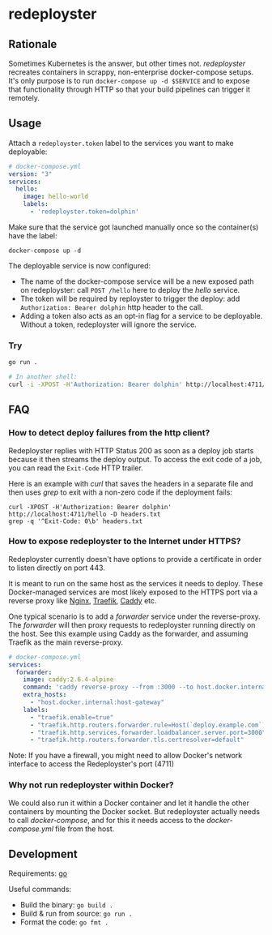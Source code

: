 # redeployster


## Rationale

Sometimes Kubernetes is the answer, but other times not. _redeployster_ recreates containers in scrappy, non-enterprise docker-compose setups. It's only purpose is to run `docker-compose up -d $SERVICE` and to expose that functionality through HTTP so that your build pipelines can trigger it remotely.

## Usage

Attach a `redeployster.token` label to the services you want to make deployable:

```yml
# docker-compose.yml
version: "3"
services:
  hello:
    image: hello-world
    labels:
      - 'redeployster.token=dolphin'
```

Make sure that the service got launched manually once so the container(s) have the label:

```shell
docker-compose up -d
```

The deployable service is now configured:

- The name of the docker-compose service will be a new exposed path on redeployster: call `POST /hello` here to deploy the _hello_ service.
- The token will be required by reployster to trigger the deploy: add `Authorization: Bearer dolphin` http header to the call.
- Adding a token also acts as an opt-in flag for a service to be deployable. Without a token, redeployster will ignore the service.

### Try

```bash
go run .

# In another shell:
curl -i -XPOST -H'Authorization: Bearer dolphin' http://localhost:4711/hello
```

## FAQ

### How to detect deploy failures from the http client?

Redeployster replies with HTTP Status 200 as soon as a deploy job starts because it then streams the deploy output. To access the exit code of a job, you can read the `Exit-Code` HTTP trailer.

Here is an example with _curl_ that saves the headers in a separate file and then uses _grep_ to exit with a non-zero code if the deployment fails:

```shell
curl -XPOST -H'Authorization: Bearer dolphin' http://localhost:4711/hello -D headers.txt
grep -q '^Exit-Code: 0\b' headers.txt
```

### How to expose redeployster to the Internet under HTTPS?

Redeployster currently doesn't have options to provide a certificate in order to listen directly on port 443.

It is meant to run on the same host as the services it needs to deploy. These Docker-managed services are most likely exposed to the HTTPS port via a reverse proxy like [Nginx](https://nginx.org), [Traefik](https://traefik.io/), [Caddy](https://caddyserver.com/) etc.

One typical scenario is to add a _forwarder_ service under the reverse-proxy. The _forwarder_ will then proxy requests to redeployster running directly on the host. See this example using Caddy as the forwarder, and assuming Traefik as the main reverse-proxy.

```yml
# docker-compose.yml
services:
  forwarder:
    image: caddy:2.6.4-alpine
    command: 'caddy reverse-proxy --from :3000 --to host.docker.internal:4711'
    extra_hosts:
      - "host.docker.internal:host-gateway"
    labels:
      - "traefik.enable=true"
      - "traefik.http.routers.forwarder.rule=Host(`deploy.example.com`)"
      - "traefik.http.services.forwarder.loadbalancer.server.port=3000"
      - "traefik.http.routers.forwarder.tls.certresolver=default"
```

Note: If you have a firewall, you might need to allow Docker's network interface to access the Redeployster's port (4711)

### Why not run redeployster within Docker?

We could also run it within a Docker container and let it handle the other containers by mounting the Docker socket. But redeployster actually needs to call _docker-compose_, and for this it needs access to the _docker-compose.yml_ file from the host.

## Development

Requirements: [go](https://golang.org)

Useful commands:

- Build the binary: `go build .`
- Build & run from source: `go run .`
- Format the code: `go fmt .`
